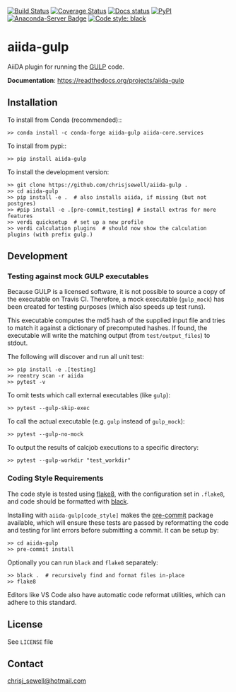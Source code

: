 [![Build Status](https://travis-ci.org/chrisjsewell/aiida-gulp.svg?branch=master)](https://travis-ci.org/chrisjsewell/aiida-gulp)
[![Coverage Status](https://coveralls.io/repos/github/chrisjsewell/aiida-gulp/badge.svg?branch=master)](https://coveralls.io/github/chrisjsewell/aiida-gulp?branch=master)
[![Docs status](https://readthedocs.org/projects/aiida-gulp/badge)](http://aiida-gulp.readthedocs.io/)
[![PyPI](https://img.shields.io/pypi/v/aiida-gulp.svg)](https://pypi.python.org/pypi/aiida-gulp/)
[![Anaconda-Server Badge](https://anaconda.org/conda-forge/aiida-gulp/badges/version.svg)](https://anaconda.org/conda-forge/aiida-gulp)
[![Code style: black](https://img.shields.io/badge/code%20style-black-000000.svg)](https://github.com/ambv/black)

# aiida-gulp

AiiDA plugin for running the [GULP](http://gulp.curtin.edu.au) code.

**Documentation**: https://readthedocs.org/projects/aiida-gulp

## Installation

To install from Conda (recommended)::

```shell
>> conda install -c conda-forge aiida-gulp aiida-core.services
```

To install from pypi::

```shell
>> pip install aiida-gulp
```

To install the development version:

```shell
>> git clone https://github.com/chrisjsewell/aiida-gulp .
>> cd aiida-gulp
>> pip install -e .  # also installs aiida, if missing (but not postgres)
>> #pip install -e .[pre-commit,testing] # install extras for more features
>> verdi quicksetup  # set up a new profile
>> verdi calculation plugins  # should now show the calculation plugins (with prefix gulp.)
```

## Development

### Testing against mock GULP executables

Because GULP is a licensed software, it is not possible to source a copy of the executable on Travis CI.
Therefore, a mock executable (`gulp_mock`) has been created for testing purposes (which also speeds up test runs).

This executable computes the md5 hash of the supplied input file and tries to match it against a dictionary of
precomputed hashes. If found, the executable will write the matching output (from `test/output_files`) to stdout.

The following will discover and run all unit test:

```shell
>> pip install -e .[testing]
>> reentry scan -r aiida
>> pytest -v
```

To omit tests which call external executables (like `gulp`):

```shell
>> pytest --gulp-skip-exec
```

To call the actual executable (e.g. `gulp` instead of `gulp_mock`):

```shell
>> pytest --gulp-no-mock
```

To output the results of calcjob executions to a specific directory:

```shell
>> pytest --gulp-workdir "test_workdir"
```

### Coding Style Requirements

The code style is tested using [flake8](http://flake8.pycqa.org),
with the configuration set in `.flake8`, and code should be formatted with [black](https://github.com/ambv/black).

Installing with `aiida-gulp[code_style]` makes the [pre-commit](https://pre-commit.com/)
package available, which will ensure these tests are passed by reformatting the code
and testing for lint errors before submitting a commit.
It can be setup by:

```shell
>> cd aiida-gulp
>> pre-commit install
```

Optionally you can run `black` and `flake8` separately:

```shell
>> black .  # recursively find and format files in-place
>> flake8
```

Editors like VS Code also have automatic code reformat utilities, which can adhere to this standard.

## License

See ``LICENSE`` file

## Contact

chrisj_sewell@hotmail.com
